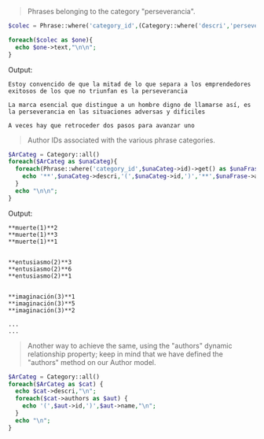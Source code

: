 > Phrases belonging to the category "perseverancia".

```php
$colec = Phrase::where('category_id',(Category::where('descri','perseverancia')->first()->id))->get()

foreach($colec as $one){
  echo $one->text,"\n\n";
}
```
Output:

    Estoy convencido de que la mitad de lo que separa a los emprendedores exitosos de los que no triunfan es la perseverancia

    La marca esencial que distingue a un hombre digno de llamarse así, es la perseverancia en las situaciones adversas y dificiles

    A veces hay que retroceder dos pasos para avanzar uno


> Author IDs associated with the various phrase categories.

```php
$ArCateg = Category::all()
foreach($ArCateg as $unaCateg){
  foreach(Phrase::where('category_id',$unaCateg->id)->get() as $unaFrase){
    echo '**',$unaCateg->descri,'(',$unaCateg->id,')','**',$unaFrase->author_id,"\n";
  }
  echo "\n\n";
}
```
Output:

    **muerte(1)**2
    **muerte(1)**3
    **muerte(1)**1


    **entusiasmo(2)**3
    **entusiasmo(2)**6
    **entusiasmo(2)**1


    **imaginación(3)**1
    **imaginación(3)**5
    **imaginación(3)**2
    
    ...
    ...
    
> Another way to achieve the same, using the "authors" dynamic relationship property; keep in mind that we have defined the "authors" method on our Author model.
```php
$ArCateg = Category::all()
foreach($ArCateg as $cat) {
  echo $cat->descri,"\n";
  foreach($cat->authors as $aut) {
    echo '(',$aut->id,')',$aut->name,"\n";
  }
  echo "\n";
}
```
